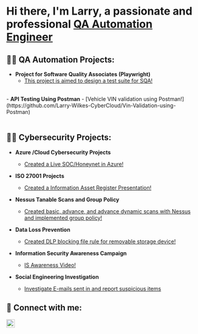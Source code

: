 <h1>Hi there, I'm Larry, a passionate and professional <a href="https://www.linkedin.com/in/larry-wilkes/">QA Automation Engineer</a></h1>

<h2>👨‍💻 QA Automation Projects:</h2>

- <b>Project for Software Quality Associates (Playwright)</b>
    - [This project is aimed to design a test suite for SQA!](https://github.com/Larry-Wilkes-CyberCloud/playwright-tests-sqa)
 <br>
  - <b>API Testing Using Postman</b>
       - [Vehicle VIN validation using Postman!](https://github.com/Larry-Wilkes-CyberCloud/Vin-Validation-using-Postman)
 <br>
 <br>

<h2>👨‍💻 Cybersecurity Projects:</h2>

- <b>Azure /Cloud Cybersecurity Projects</b>
    - [Created a Live SOC/Honeynet in Azure!](https://github.com/Larry-Wilkes-CyberCloud/Azure-Cloud-Soc)
  
- <b>ISO 27001 Projects</b>
    - [Created a Information Asset Register Presentation!](https://github.com/Larry-Wilkes-CyberCloud/IAR-Procedure)
    
- <b>Nessus Tanable Scans and Group Policy</b>
   - [Created basic, advance, and advance dynamic scans with Nessus and implemented group policy!](https://github.com/Larry-Wilkes-CyberCloud/Nessus-Scans)

- <b>Data Loss Prevention</b>
  - [Created DLP blocking file rule for removable storage device!](https://github.com/Larry-Wilkes-CyberCloud/Data-Loss-Prevention)

- <b>Information Security Awareness Campaign</b>
  - [IS Awareness Video!](https://github.com/Larry-Wilkes-CyberCloud/Information-Security-Awareness/tree/main)

- <b>Social Engineering Investigation</b>
  - [Investigate E-mails sent in and report suspicious items](https://github.com/Larry-Wilkes-CyberCloud/Social-Engineering-Investigation)
  
 
  



<h2> 🤳 Connect with me:</h2>


[<img align="left" alt="Larry Wilkes | LinkedIn" width="22px" src="https://cdn.jsdelivr.net/npm/simple-icons@v3/icons/linkedin.svg" />][linkedin]


[linkedin]: https://www.linkedin.com/in/larry-wilkes-splunk-engineer/
<!--
**joshmadakor1/joshmadakor1** is a ✨ _special_ ✨ repository because its `README.md` (this file) appears on your GitHub profile.

Here are some ideas to get you started:

- 🔭 I’m currently working on ...
- 🌱 I’m currently learning ...
- 👯 I’m looking to collaborate on ...
- 🤔 I’m looking for help with ...
- 💬 Ask me about ...
- 📫 How to reach me: ...
- 😄 Pronouns: ...
- ⚡ Fun fact: ...
-->
